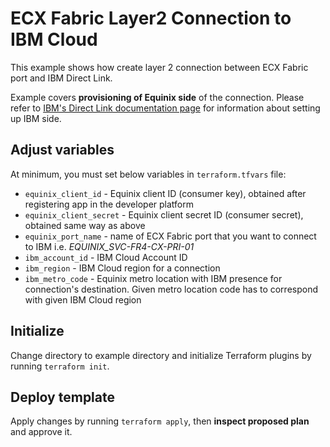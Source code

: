 # ECX Fabric Layer2 Connection to IBM Cloud

This example shows how create layer 2 connection between ECX Fabric port
and IBM Direct Link.

Example covers **provisioning of Equinix side** of the connection.
Please refer to [IBM's Direct Link documentation page](https://cloud.ibm.com/docs/terraform?topic=terraform-dl-gateway-resource)
for information about setting up IBM side.

## Adjust variables

At minimum, you must set below variables in `terraform.tfvars` file:

* `equinix_client_id` - Equinix client ID (consumer key), obtained after
registering app in the developer platform
* `equinix_client_secret` - Equinix client secret ID (consumer secret),
obtained same way as above
* `equinix_port_name` - name of ECX Fabric port that you want to connect
to IBM i.e. *EQUINIX_SVC-FR4-CX-PRI-01*
* `ibm_account_id` - IBM Cloud Account ID
* `ibm_region` - IBM Cloud region for a connection
* `ibm_metro_code` - Equinix metro location with IBM presence for connection's
destination. Given metro location code has to correspond with given IBM Cloud region

## Initialize

Change directory to example directory and initialize Terraform plugins
by running `terraform init`.

## Deploy template

Apply changes by running `terraform apply`, then **inspect proposed plan**
and approve it.
